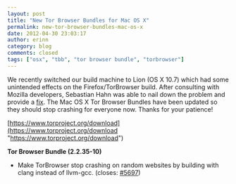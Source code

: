 ```yaml
---
layout: post
title: "New Tor Browser Bundles for Mac OS X"
permalink: new-tor-browser-bundles-mac-os-x
date: 2012-04-30 23:03:17
author: erinn
category: blog
comments: closed
tags: ["osx", "tbb", "tor browser bundle", "torbrowser"]
---
```


We recently switched our build machine to Lion (OS X 10.7) which had some unintended effects on the Firefox/TorBrowser build. After consulting with Mozilla developers, Sebastian Hahn was able to nail down the problem and provide a [fix](https://gitweb.torproject.org/torbrowser.git/commitdiff/1b56e945bbd5a772f895dd9d3a818f2e606a430d). The Mac OS X Tor Browser Bundles have been updated so they should stop crashing for everyone now. Thanks for your patience!

[https://www.torproject.org/download](https://www.torproject.org/download "https://www.torproject.org/download")

**Tor Browser Bundle (2.2.35-10)**

-   Make TorBrowser stop crashing on random websites by building with clang instead of llvm-gcc. (closes: [\#5697](https://trac.torproject.org/projects/tor/ticket/5697))

